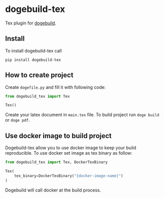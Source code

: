 # dogebuild-tex

Tex plugin for [dogebuild](https://github.com/dogebuild/dogebuild).

## Install

To install dogebuild-tex call

```shell script
pip install dogebuild-tex
```

## How to create project

Create `dogefile.py` and fill it with following code:

```python
from dogebuild_tex import Tex

Tex()
```

Create your latex document in `main.tex` file.
To build project run `doge build` or `doge pdf`.

## Use docker image to build project

Dogebuild-tex allow you to use docker image to keep your build reproducible.
To use docker set image as tex binary as follow:

```python
from dogebuild_tex import Tex, DockerTexBinary

Tex(
    tex_binary=DockerTexBinary("{docker-image-name}")
)
```

Dogebuild will call docker at the build process.
